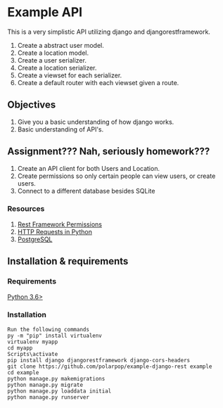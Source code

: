 # Example API

This is a very simplistic API utilizing django and djangorestframework.

1. Create a abstract user model.
2. Create a location model.
3. Create a user serializer.
4. Create a location serializer.
5. Create a viewset for each serializer.
6. Create a default router with each viewset given a route.


## Objectives

1. Give you a basic understanding of how django works.
2. Basic understanding of API's.


## Assignment??? Nah, seriously homework???

1. Create an API client for both Users and Location.
2. Create permissions so only certain people can view users, or create users.
3. Connect to a different database besides SQLite

### Resources

1. [Rest Framework Permissions](http://www.django-rest-framework.org/tutorial/4-authentication-and-permissions/)
2. [HTTP Requests in Python](http://docs.python-requests.org/en/master/)
3. [PostgreSQL](https://www.digitalocean.com/community/tutorials/how-to-use-postgresql-with-your-django-application-on-ubuntu-14-04)

## Installation & requirements

### Requirements

[Python 3.6>](https://www.python.org/downloads/release/python-370/)


### Installation
	Run the following commands
	py -m "pip" install virtualenv
	virtualenv myapp
	cd myapp
	Scripts\activate
	pip install django djangorestframework django-cors-headers
	git clone https://github.com/polarpop/example-django-rest example
	cd example
	python manage.py makemigrations
	python manage.py migrate
	python manage.py loaddata initial
	python manage.py runserver
